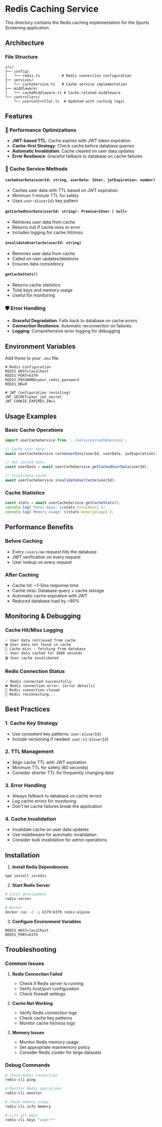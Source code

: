 # Redis Caching Service

This directory contains the Redis caching implementation for the Sports Screening application.

## Architecture

### File Structure

```
src/
├── config/
│   └── redis.ts          # Redis connection configuration
├── services/
│   └── cacheService.ts   # Cache service implementation
├── middleware/
│   └── cacheMiddleware.ts # Cache-related middleware
└── controllers/
    └── userController.ts  # Updated with caching logic
```

## Features

### 🚀 **Performance Optimizations**

- **JWT-based TTL**: Cache expires with JWT token expiration
- **Cache-first Strategy**: Check cache before database queries
- **Automatic Invalidation**: Cache cleared on user data updates
- **Error Resilience**: Graceful fallback to database on cache failures

### 🔧 **Cache Service Methods**

#### `cacheUserData(userId: string, userData: IUser, jwtExpiration: number)`

- Caches user data with TTL based on JWT expiration
- Minimum 1-minute TTL for safety
- Uses `user:${userId}` key pattern

#### `getCachedUserData(userId: string): Promise<IUser | null>`

- Retrieves user data from cache
- Returns null if cache miss or error
- Includes logging for cache hit/miss

#### `invalidateUserCache(userId: string)`

- Removes user data from cache
- Called on user updates/deletions
- Ensures data consistency

#### `getCacheStats()`

- Returns cache statistics
- Total keys and memory usage
- Useful for monitoring

### 🛡️ **Error Handling**

- **Graceful Degradation**: Falls back to database on cache errors
- **Connection Resilience**: Automatic reconnection on failures
- **Logging**: Comprehensive error logging for debugging

## Environment Variables

Add these to your `.env` file:

```env
# Redis Configuration
REDIS_HOST=localhost
REDIS_PORT=6379
REDIS_PASSWORD=your_redis_password
REDIS_DB=0

# JWT Configuration (existing)
JWT_SECRET=your_jwt_secret
JWT_COOKIE_EXPIRES_IN=1
```

## Usage Examples

### Basic Cache Operations

```typescript
import userCacheService from '../services/cacheService';

// Cache user data
await userCacheService.cacheUserData(userId, userData, jwtExpiration);

// Get cached data
const userData = await userCacheService.getCachedUserData(userId);

// Invalidate cache
await userCacheService.invalidateUserCache(userId);
```

### Cache Statistics

```typescript
const stats = await userCacheService.getCacheStats();
console.log(`Total keys: ${stats.totalKeys}`);
console.log(`Memory usage: ${stats.memoryUsage}`);
```

## Performance Benefits

### Before Caching

- Every `/users/me` request hits the database
- JWT verification on every request
- User lookup on every request

### After Caching

- Cache hit: ~1-5ms response time
- Cache miss: Database query + cache storage
- Automatic cache expiration with JWT
- Reduced database load by ~90%

## Monitoring & Debugging

### Cache Hit/Miss Logging

```
✅ User data retrieved from cache
❌ User data not found in cache
🔄 Cache miss - fetching from database
✅ User data cached for 3600 seconds
🗑️ User cache invalidated
```

### Redis Connection Status

```
✅ Redis connected successfully
❌ Redis connection error: [error details]
🔌 Redis connection closed
🔄 Redis reconnecting...
```

## Best Practices

### 1. **Cache Key Strategy**

- Use consistent key patterns: `user:${userId}`
- Include versioning if needed: `user:v1:${userId}`

### 2. **TTL Management**

- Align cache TTL with JWT expiration
- Minimum TTL for safety (60 seconds)
- Consider shorter TTL for frequently changing data

### 3. **Error Handling**

- Always fallback to database on cache errors
- Log cache errors for monitoring
- Don't let cache failures break the application

### 4. **Cache Invalidation**

- Invalidate cache on user data updates
- Use middleware for automatic invalidation
- Consider bulk invalidation for admin operations

## Installation

1. **Install Redis Dependencies**

```bash
npm install ioredis
```

2. **Start Redis Server**

```bash
# Local development
redis-server

# Docker
docker run -d -p 6379:6379 redis:alpine
```

3. **Configure Environment Variables**

```env
REDIS_HOST=localhost
REDIS_PORT=6379
```

## Troubleshooting

### Common Issues

1. **Redis Connection Failed**

   - Check if Redis server is running
   - Verify host/port configuration
   - Check firewall settings

2. **Cache Not Working**

   - Verify Redis connection logs
   - Check cache key patterns
   - Monitor cache hit/miss logs

3. **Memory Issues**
   - Monitor Redis memory usage
   - Set appropriate maxmemory policy
   - Consider Redis cluster for large datasets

### Debug Commands

```bash
# Check Redis connection
redis-cli ping

# Monitor Redis operations
redis-cli monitor

# Check memory usage
redis-cli info memory

# List all keys
redis-cli keys "user:*"
```
